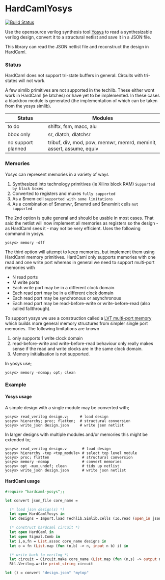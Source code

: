 # HardCamlYosys

[![Build Status](https://travis-ci.org/ujamjar/hardcaml-yosys.svg?branch=master)](https://travis-ci.org/ujamjar/hardcaml-yosys)

Use the opensource verilog synthesis tool [Yosys](http://www.clifford.at/yosys)
to read a synthesizable verilog design, convert it to a structural netlist
and save it in a JSON file.

This library can read the JSON netlist file and reconstruct the design in HardCaml.

### Status

HardCaml does not support tri-state buffers in general.  Circuits 
with tri-states will not work.

A few simlib primitives are not supported in the techlib.  These
either wont work in HardCaml (ie latches) or have yet to be implemented.
In these cases a blackbox module is generated (the implementation of 
which can be taken from the yosys simlib).

|Status              | Modules | 
|--------------------|---------|
| to do              | shiftx, fsm, macc, alu |
| bbox only          | sr, dlatch, dlatchsr |
| no support planned | tribuf, div, mod, pow, memwr, memrd, meminit, assert, assume, equiv |

### Memories

Yosys can represent memories in a variety of ways

1. Synthesized into technology primitives (ie Xilinx block RAM)  `Supported by black boxes`
2. Converted to registers and muxes `fully supported`
3. As a $mem cell `supported with some limitations`
4. As a combination of $memwr, $memrd and $meminit cells `not supported`

The 2nd option is quite general and should be usable in most cases.  That said the
netlist will now implement all memories as registers so the design - as HardCaml sees it -
may not be very efficient.  Uses the following command in yosys.

```
yosys> memory -dff
```

The third option will attempt to keep memories, but implement them using HardCaml
memory primitives.  HardCaml only supports memories with one read and one
write port whereas in general we need to support multi-port memories with 

* N read ports
* M write ports
* Each write port may be in a different clock domain
* Each read port may be in a different clock domain
* Each read port may be synchronous or asynchronous
* Each read port may be read-before-write or write-before-read (also called fallthrough).

To support yosys we use a construction called a [LVT multi-port memory](http://fpgacpu.ca/multiport)
which builds more general memory structures from simpler single port memories.  The following
limitations are known

1. only supports 1 write clock domain
2. read-before-write and write-before-read behaviour only really makes sense if the read and
   write clocks are in the same clock domain.
3. Memory initialisation is not supported.

In yosys use;

```
yosys> memory -nomap; opt; clean
```

### Example

#### Yosys usage

A simple design with a single module may be converted with;

```
yosys> read_verilog design.v;     # load design
yosys> hierarchy; proc; flatten;  # structural conversion
yosys> write_json design.json     # write json netlist
```

In larger designs with multiple modules and/or memories this might be extended to;

```
yosys> read_verilog design.v       # load design
yosys> hierarchy -top <top_module> # select top level module
yosys> proc; flatten               # structural conversion
yosys> memory -nomap               # convert memories
yosys> opt -mux_undef; clean       # tidy up netlist
yosys> write_json design.json      # write json netlist
```

#### HardCaml usage

```ocaml
#require "hardcaml-yosys";;

let convert json_file core_name = 

  (* load json design(s) *)
  let open HardCamlYosys in
  let designs = Import.load Techlib.Simlib.cells (Io.read (open_in json_file)) in

  (* construct hardcaml circuit *)
  let open HardCaml in
  let open Signal.Comb in
  let i,o,fn = List.assoc core_name designs in
  let o = fn (List.map (fun (n,b) -> n, input n b) i) in

  (* write back to verilog *)
  let circuit = Circuit.make core_name (List.map (fun (n,s) -> output n s) o) in
  Rtl.Verilog.write print_string circuit 

let () = convert "design.json" "mytop"
```

